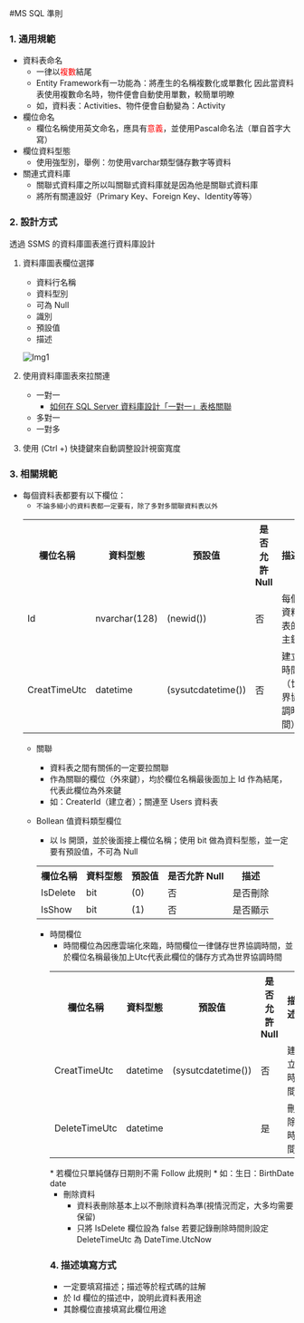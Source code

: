 #MS SQL 準則

### 1. 通用規範
* 資料表命名
    * 一律以<span style="color:red;">複數</span>結尾
    * Entity Framework有一功能為：將產生的名稱複數化或單數化
因此當資料表使用複數命名時，物件便會自動使用單數，較簡單明瞭
    * 如，資料表：Activities、物件便會自動變為：Activity
* 欄位命名
	* 欄位名稱使用英文命名，應具有<span style="color:red;">意義</span>，並使用Pascal命名法（單自首字大寫）
* 欄位資料型態
	* 使用強型別，舉例：勿使用varchar類型儲存數字等資料
* 關連式資料庫
	* 關聯式資料庫之所以叫關聯式資料庫就是因為他是關聯式資料庫
	* 將所有關連設好（Primary Key、Foreign Key、Identity等等）

### 2. 設計方式
透過 SSMS 的資料庫圖表進行資料庫設計

1. 資料庫圖表欄位選擇
	* 資料行名稱
	* 資料型別
	* 可為 Null
	* 識別
	* 預設值
	* 描述
		
	![Img1](http://i.imgur.com/zEuY5o9.png)	
		
2. 使用資料庫圖表來拉關連
    * 一對一
        * <a href="http://blog.miniasp.com/post/2011/05/18/SQL-Server-Database-Design-One-To-One-Relationship.aspx" target="_blank">如何在 SQL Server 資料庫設計「一對一」表格關聯</a>
    * 多對一
    * 一對多
   
3. 使用 (Ctrl +) 快捷鍵來自動調整設計視窗寬度 
    
### 3. 相關規範
* 每個資料表都要有以下欄位：
    * `不論多細小的資料表都一定要有，除了多對多關聯資料表以外`
    <table>
    <tr>
        <th>欄位名稱</th>
        <th>資料型態</th>
        <th>預設值</th>
        <th>是否允許 Null</th>
        <th>描述</th>
    </tr>
    <tr>
        <td>Id</td>
        <td>nvarchar(128)</td>
        <td>(newid())</td>
        <td>否</td>
        <td>每個資料表的主鍵</td>
    </tr>
    <tr>
        <td>CreatTimeUtc</td>
        <td>datetime</td>
        <td>(sysutcdatetime())</td>
        <td>否</td>
        <td>建立時間（世界協調時間）</td>
    </tr>
</table>

* 關聯
    * 資料表之間有關係的一定要拉關聯
    * 作為關聯的欄位（外來鍵），均於欄位名稱最後面加上 Id 作為結尾，代表此欄位為外來鍵
    * 如：CreaterId（建立者）；關連至 Users 資料表
    
* Bollean 值資料類型欄位
    * 以 Is 開頭，並於後面接上欄位名稱；使用 bit 做為資料型態，並一定要有預設值，不可為 Null
    <table>
    <tr>
        <th>欄位名稱</th>
        <th>資料型態</th>
        <th>預設值</th>
        <th>是否允許 Null</th>
        <th>描述</th>
    </tr>
    <tr>
        <td>IsDelete</td>
        <td>bit</td>
        <td>(0)</td>
        <td>否</td>
        <td>是否刪除</td>
    </tr>
    <tr>
        <td>IsShow</td>
        <td>bit</td>
        <td>(1)</td>
        <td>否</td>
        <td>是否顯示</td>
    </tr>
</table>

* 時間欄位
    * 時間欄位為因應雲端化來臨，時間欄位一律儲存世界協調時間，並於欄位名稱最後加上Utc代表此欄位的儲存方式為世界協調時間
    <table>
    <tr>
        <th>欄位名稱</th>
        <th>資料型態</th>
        <th>預設值</th>
        <th>是否允許 Null</th>
        <th>描述</th>
    </tr>
    <tr>
        <td>CreatTimeUtc</td>
        <td>datetime</td>
        <td>(sysutcdatetime())</td>
        <td>否</td>
        <td>建立時間</td>
    </tr>
    <tr>
        <td>DeleteTimeUtc</td>
        <td>datetime</td>
        <td></td>
        <td>是</td>
        <td>刪除時間</td>
    </tr>
</table>
    * 若欄位只單純儲存日期則不需 Follow 此規則
        * 如：生日：BirthDate date

* 刪除資料
    * 資料表刪除基本上以不刪除資料為準(視情況而定，大多均需要保留)
    * 只將 IsDelete 欄位設為 false 若要記錄刪除時間則設定 DeleteTimeUtc 為 DateTime.UtcNow

### 4. 描述填寫方式
* 一定要填寫描述；描述等於程式碼的註解
* 於 Id 欄位的描述中，說明此資料表用途
* 其餘欄位直接填寫此欄位用途
